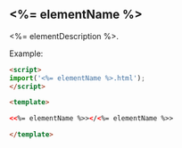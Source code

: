 ## <%= elementName %>

<%= elementDescription %>.

Example:

```html
<script>
import('<%= elementName %>.html');
</script>

<template>

<<%= elementName %>></<%= elementName %>>

</template>
```
